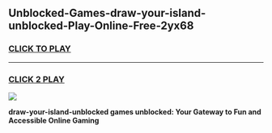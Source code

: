 
## Unblocked-Games-draw-your-island-unblocked-Play-Online-Free-2yx68
<h3>
<a href="https://premium76.site?title=draw-your-island-unblocked&ref=26A">CLICK TO PLAY</a></h3>
<hr>

<h3>
<a href="https://premium76.site?title=draw-your-island-unblocked&ref=26A">CLICK 2 PLAY</a>
  
</h3>

<a href="https://premium76.site?title=draw-your-island-unblocked&ref=26A"><img src="https://clearcache.store/games.png"></a>


**draw-your-island-unblocked games unblocked: Your Gateway to Fun and Accessible Online Gaming**
